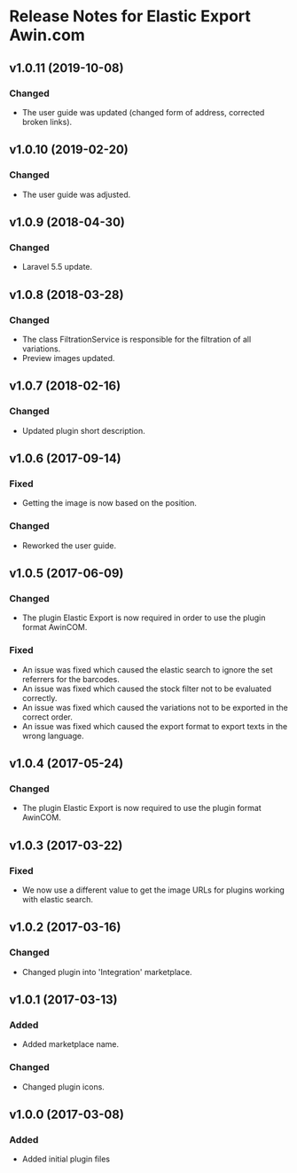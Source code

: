 # Release Notes for Elastic Export Awin.com

## v1.0.11 (2019-10-08)

### Changed
- The user guide was updated (changed form of address, corrected broken links).

## v1.0.10 (2019-02-20)

### Changed
- The user guide was adjusted.

## v1.0.9 (2018-04-30)

### Changed
- Laravel 5.5 update.

## v1.0.8 (2018-03-28)

### Changed
- The class FiltrationService is responsible for the filtration of all variations.
- Preview images updated. 

## v1.0.7 (2018-02-16)

### Changed
- Updated plugin short description.

## v1.0.6 (2017-09-14)

### Fixed
- Getting the image is now based on the position.

### Changed
- Reworked the user guide.

## v1.0.5 (2017-06-09)

### Changed
- The plugin Elastic Export is now required in order to use the plugin format AwinCOM.

### Fixed
- An issue was fixed which caused the elastic search to ignore the set referrers for the barcodes.
- An issue was fixed which caused the stock filter not to be evaluated correctly.
- An issue was fixed which caused the variations not to be exported in the correct order.
- An issue was fixed which caused the export format to export texts in the wrong language.

## v1.0.4 (2017-05-24)

### Changed
- The plugin Elastic Export is now required to use the plugin format AwinCOM.

## v1.0.3 (2017-03-22)

### Fixed
- We now use a different value to get the image URLs for plugins working with elastic search.

## v1.0.2 (2017-03-16)

### Changed
- Changed plugin into 'Integration' marketplace.

## v1.0.1 (2017-03-13)

### Added
- Added marketplace name.

### Changed
- Changed plugin icons.

## v1.0.0 (2017-03-08)
 
### Added
- Added initial plugin files
